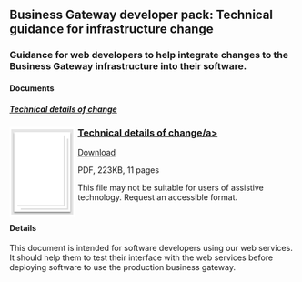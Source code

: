 ## Business Gateway developer pack: Technical guidance for infrastructure change
### Guidance for web developers to help integrate changes to the Business Gateway infrastructure into their software.
#### Documents
##### [Technical details of change](../../pdfs/integrate/Technical_details_of_change.pdf)
<h3><img style="float: left; margin: 0px 5px 0px 0px" src="../../images/file.png"> <a href="../../pdfs/integrate/business-gateway-architecture-overview.pdf">Technical details of change/a></h3>
<a download="Technical_details_of_change" href="../../pdfs/integrate/Technical_details_of_change.pdf">Download</a>

PDF, 223KB, 11 pages

This file may not be suitable for users of assistive technology. Request an accessible format.
<br />
<br />

#### Details
This document is intended for software developers using our web services. It should help them to test their interface with the web services before deploying software to use the production business gateway.